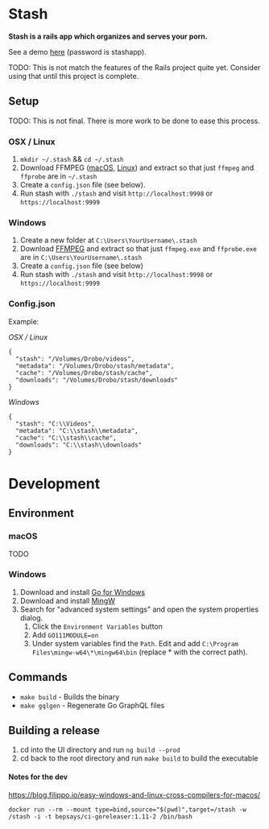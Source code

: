 # Stash

**Stash is a rails app which organizes and serves your porn.**

See a demo [here](https://vimeo.com/275537038) (password is stashapp).

TODO: This is not match the features of the Rails project quite yet.  Consider using that until this project is complete.

## Setup

TODO: This is not final.  There is more work to be done to ease this process.

### OSX / Linux

1. `mkdir ~/.stash` && `cd ~/.stash`
2. Download FFMPEG ([macOS](https://ffmpeg.zeranoe.com/builds/macos64/static/ffmpeg-4.0-macos64-static.zip), [Linux](https://www.johnvansickle.com/ffmpeg/old-releases/ffmpeg-4.0.3-64bit-static.tar.xz)) and extract so that just `ffmpeg` and `ffprobe` are in `~/.stash`
3. Create a `config.json` file (see below).
4. Run stash with `./stash` and visit `http://localhost:9998` or `https://localhost:9999`

### Windows

1. Create a new folder at `C:\Users\YourUsername\.stash`
2. Download [FFMPEG](https://ffmpeg.zeranoe.com/builds/win64/static/ffmpeg-4.0-win64-static.zip) and extract so that just `ffmpeg.exe` and `ffprobe.exe` are in `C:\Users\YourUsername\.stash`
3. Create a `config.json` file (see below)
4. Run stash with `./stash` and visit `http://localhost:9998` or `https://localhost:9999`

### Config.json

Example:

*OSX / Linux*
```
{
  "stash": "/Volumes/Drobo/videos",
  "metadata": "/Volumes/Drobo/stash/metadata",
  "cache": "/Volumes/Drobo/stash/cache",
  "downloads": "/Volumes/Drobo/stash/downloads"
}
```

*Windows*
```
{
  "stash": "C:\\Videos",
  "metadata": "C:\\stash\\metadata",
  "cache": "C:\\stash\\cache",
  "downloads": "C:\\stash\\downloads"
}
```

# Development

## Environment

### macOS

TODO

### Windows

1. Download and install [Go for Windows](https://golang.org/dl/)
2. Download and install [MingW](https://sourceforge.net/projects/mingw-w64/)
3. Search for "advanced system settings" and open the system properties dialog.
	1. Click the `Environment Variables` button
	2. Add `GO111MODULE=on`
	3. Under system variables find the `Path`.  Edit and add `C:\Program Files\mingw-w64\*\mingw64\bin` (replace * with the correct path).

## Commands

* `make build` - Builds the binary
* `make gqlgen` - Regenerate Go GraphQL files

## Building a release

1. cd into the UI directory and run `ng build --prod`
2. cd back to the root directory and run `make build` to build the executable

#### Notes for the dev

https://blog.filippo.io/easy-windows-and-linux-cross-compilers-for-macos/

`docker run --rm --mount type=bind,source="$(pwd)",target=/stash -w /stash -i -t bepsays/ci-goreleaser:1.11-2 /bin/bash`